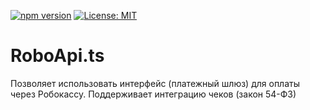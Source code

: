 [![npm version](https://badge.fury.io/js/roboapi.ts.svg)](https://badge.fury.io/js/roboapi.ts)
[![License: MIT](https://img.shields.io/badge/License-MIT-yellow.svg)](LICENSE.md)
# RoboApi.ts

Позволяет использовать интерфейс (платежный шлюз) для оплаты через Робокассу. Поддерживает интеграцию чеков (закон 54-ФЗ)